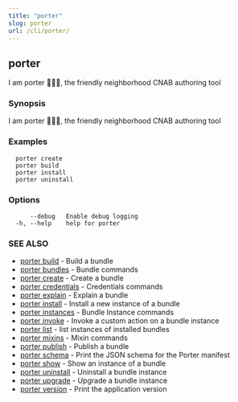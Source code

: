 ```yaml
---
title: "porter"
slug: porter
url: /cli/porter/
---
```

## porter

I am porter 👩🏽‍✈️, the friendly neighborhood CNAB authoring tool

### Synopsis

I am porter 👩🏽‍✈️, the friendly neighborhood CNAB authoring tool

### Examples

```
  porter create
  porter build
  porter install
  porter uninstall
```

### Options

```
      --debug   Enable debug logging
  -h, --help    help for porter
```

### SEE ALSO

* [porter build](/cli/porter_build/)	 - Build a bundle
* [porter bundles](/cli/porter_bundles/)	 - Bundle commands
* [porter create](/cli/porter_create/)	 - Create a bundle
* [porter credentials](/cli/porter_credentials/)	 - Credentials commands
* [porter explain](/cli/porter_explain/)	 - Explain a bundle
* [porter install](/cli/porter_install/)	 - Install a new instance of a bundle
* [porter instances](/cli/porter_instances/)	 - Bundle Instance commands
* [porter invoke](/cli/porter_invoke/)	 - Invoke a custom action on a bundle instance
* [porter list](/cli/porter_list/)	 - list instances of installed bundles
* [porter mixins](/cli/porter_mixins/)	 - Mixin commands
* [porter publish](/cli/porter_publish/)	 - Publish a bundle
* [porter schema](/cli/porter_schema/)	 - Print the JSON schema for the Porter manifest
* [porter show](/cli/porter_show/)	 - Show an instance of a bundle
* [porter uninstall](/cli/porter_uninstall/)	 - Uninstall a bundle instance
* [porter upgrade](/cli/porter_upgrade/)	 - Upgrade a bundle instance
* [porter version](/cli/porter_version/)	 - Print the application version

